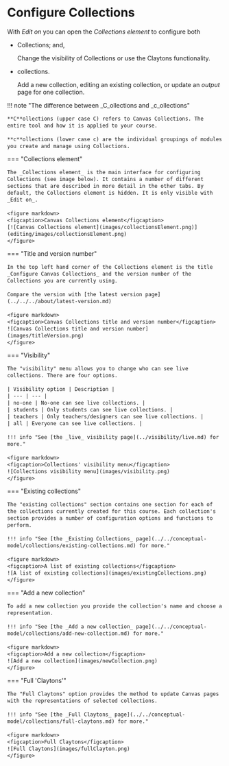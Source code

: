 # Configure Collections

With _Edit on_ you can open the _Collections element_ to configure both

- Collections; and,

	Change the visibility of Collections or use the Claytons functionality.

- collections.

	Add a new collection, editing an existing collection, or update an _output_ page for one collection.

!!! note "The difference between _C_ollections and _c_ollections"

	**C**ollections (upper case C) refers to Canvas Collections. The entire tool and how it is applied to your course.

	**c**ollections (lower case c) are the individual groupings of modules you create and manage using Collections.

=== "Collections element"

	The _Collections element_ is the main interface for configuring Collections (see image below). It contains a number of different sections that are described in more detail in the other tabs. By default, the Collections element is hidden. It is only visible with _Edit on_.

	<figure markdown>
	<figcaption>Canvas Collections element</figcaption>
	[![Canvas Collections element](images/collectionsElement.png)](editing/images/collectionsElement.png)
	</figure>

=== "Title and version number"

	In the top left hand corner of the Collections element is the title _Configure Canvas Collections_ and the version number of the Collections you are currently using.

	Compare the version with [the latest version page](../../../about/latest-version.md)

	<figure markdown>
	<figcaption>Canvas Collections title and version number</figcaption>
	![Canvas Collections title and version number](images/titleVersion.png)
	</figure>

=== "Visibility"

	The "visibility" menu allows you to change who can see live collections. There are four options.

	| Visibility option | Description |
	| --- | --- |
	| no-one | No-one can see live collections. |
	| students | Only students can see live collections. |
	| teachers | Only teachers/designers can see live collections. |
	| all | Everyone can see live collections. |

	!!! info "See [the _live_ visibility page](../visibility/live.md) for more."

	<figure markdown>
	<figcaption>Collections' visibility menu</figcaption>
	![Collections visibility menu](images/visibility.png)
	</figure>

=== "Existing collections"

	The "existing collections" section contains one section for each of the collections currently created for this course. Each collection's section provides a number of configuration options and functions to perform.

	!!! info "See [the _Existing Collections_ page](../../conceptual-model/collections/existing-collections.md) for more."

	<figure markdown>
	<figcaption>A list of existing collections</figcaption>
	![A list of existing collections](images/existingCollections.png)
	</figure>

=== "Add a new collection"

	To add a new collection you provide the collection's name and choose a representation.

	!!! info "See [the _Add a new collection_ page](../../conceptual-model/collections/add-new-collection.md) for more."

	<figure markdown>
	<figcaption>Add a new collection</figcaption>
	![Add a new collection](images/newCollection.png)
	</figure>

=== "Full 'Claytons'"

	The "Full Claytons" option provides the method to update Canvas pages with the representations of selected collections.

	!!! info "See [the _Full Claytons_ page](../../conceptual-model/collections/full-claytons.md) for more."

	<figure markdown>
	<figcaption>Full Claytons</figcaption>
	![Full Claytons](images/fullClayton.png)
	</figure>
